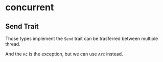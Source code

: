 # concurrent

## Send Trait
Those types implement the `Send` trait can be trasferred between multiple thread. 

And the `Rc` is the exception, but we can use `Arc` instead.

